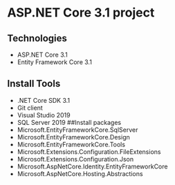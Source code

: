 # ASP.NET Core 3.1 project 
## Technologies
- ASP.NET Core 3.1
- Entity Framework Core 3.1
## Install Tools
- .NET Core SDK 3.1
- Git client
- Visual Studio 2019
- SQL Server 2019
##Install packages
- Microsoft.EntityFrameworkCore.SqlServer
- Microsoft.EntityFrameworkCore.Design
- Microsoft.EntityFrameworkCore.Tools
- Microsoft.Extensions.Configuration.FileExtensions
- Microsoft.Extensions.Configuration.Json
- Microsoft.AspNetCore.Identity.EntityFrameworkCore
- Microsoft.AspNetCore.Hosting.Abstractions